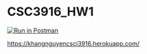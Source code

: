 # CSC3916_HW1

[![Run in Postman](https://run.pstmn.io/button.svg)](https://app.getpostman.com/run-collection/c49ff5855c0dbd97f0a1)

https://khangnguyencsci3916.herokuapp.com/
